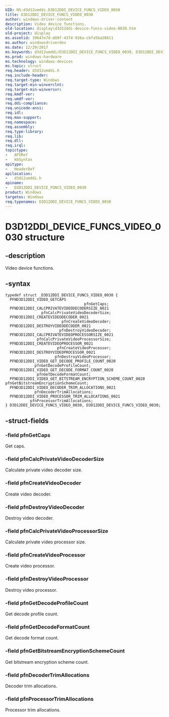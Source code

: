 ```yaml
---
UID: NS:d3d12umddi.D3D12DDI_DEVICE_FUNCS_VIDEO_0030
title: D3D12DDI_DEVICE_FUNCS_VIDEO_0030
author: windows-driver-content
description: Video device functions.
old-location: display\d3d12ddi-device-funcs-video-0030.htm
old-project: display
ms.assetid: 39647e7d-d89f-43f4-916a-cbfa5ba28611
ms.author: windowsdriverdev
ms.date: 12/29/2017
ms.keywords: d3d12umddi/D3D12DDI_DEVICE_FUNCS_VIDEO_0030, D3D12DDI_DEVICE_FUNCS_VIDEO_0030 structure [Display Devices], display.d3d12ddi-device-funcs-video-0030, D3D12DDI_DEVICE_FUNCS_VIDEO_0030
ms.prod: windows-hardware
ms.technology: windows-devices
ms.topic: struct
req.header: d3d12umddi.h
req.include-header: 
req.target-type: Windows
req.target-min-winverclnt: 
req.target-min-winversvr: 
req.kmdf-ver: 
req.umdf-ver: 
req.ddi-compliance: 
req.unicode-ansi: 
req.idl: 
req.max-support: 
req.namespace: 
req.assembly: 
req.type-library: 
req.lib: 
req.dll: 
req.irql: 
topictype:
-	APIRef
-	kbSyntax
apitype:
-	HeaderDef
apilocation:
-	d3d12umddi.h
apiname:
-	D3D12DDI_DEVICE_FUNCS_VIDEO_0030
product: Windows
targetos: Windows
req.typenames: D3D12DDI_DEVICE_FUNCS_VIDEO_0030
---
```


# D3D12DDI_DEVICE_FUNCS_VIDEO_0030 structure


## -description


Video device functions.


## -syntax


````
typedef struct _D3D12DDI_DEVICE_FUNCS_VIDEO_0030 {
  PFND3D12DDI_VIDEO_GETCAPS                                     pfnGetCaps;
  PFND3D12DDI_CALCPRIVATEVIDEODECODERSIZE_0021                  pfnCalcPrivateVideoDecoderSize;
  PFND3D12DDI_CREATEVIDEODECODER_0021                           pfnCreateVideoDecoder;
  PFND3D12DDI_DESTROYVIDEODECODER_0021                          pfnDestroyVideoDecoder;
  PFND3D12DDI_CALCPRIVATEVIDEOPROCESSORSIZE_0021                pfnCalcPrivateVideoProcessorSize;
  PFND3D12DDI_CREATEVIDEOPROCESSOR_0021                         pfnCreateVideoProcessor;
  PFND3D12DDI_DESTROYVIDEOPROCESSOR_0021                        pfnDestroyVideoProcessor;
  PFND3D12DDI_VIDEO_GET_DECODE_PROFILE_COUNT_0020               pfnGetDecodeProfileCount;
  PFND3D12DDI_VIDEO_GET_DECODE_FORMAT_COUNT_0020                pfnGetDecodeFormatCount;
  PFND3D12DDI_VIDEO_GET_BITSTREAM_ENCRYPTION_SCHEME_COUNT_0020  pfnGetBitstreamEncryptionSchemeCount;
  PFND3D12DDI_VIDEO_DECODER_TRIM_ALLOCATIONS_0021               pfnDecoderTrimAllocations;
  PFND3D12DDI_VIDEO_PROCESSOR_TRIM_ALLOCATIONS_0021             pfnProcessorTrimAllocations;
} D3D12DDI_DEVICE_FUNCS_VIDEO_0030, D3D12DDI_DEVICE_FUNCS_VIDEO_0030;
````


## -struct-fields




### -field pfnGetCaps

Get caps.


### -field pfnCalcPrivateVideoDecoderSize

Calculate private video decoder size.


### -field pfnCreateVideoDecoder

Create video decoder.


### -field pfnDestroyVideoDecoder

Destroy video decoder.


### -field pfnCalcPrivateVideoProcessorSize

Calculate private video processor size.


### -field pfnCreateVideoProcessor

Create video processor.


### -field pfnDestroyVideoProcessor

Destroy video processor.


### -field pfnGetDecodeProfileCount

Get decode profile count.


### -field pfnGetDecodeFormatCount

Get decode format count.


### -field pfnGetBitstreamEncryptionSchemeCount

Get bitstream encryption scheme count.


### -field pfnDecoderTrimAllocations

Decoder trim allocations.


### -field pfnProcessorTrimAllocations

Processor trim allocations.

